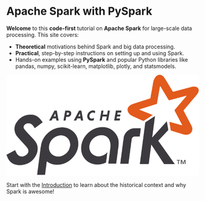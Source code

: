 # Apache Spark with PySpark

**Welcome** to this **code-first** tutorial on **Apache Spark** for large-scale data processing. This site covers:

- **Theoretical** motivations behind Spark and big data processing.
- **Practical**, step-by-step instructions on setting up and using Spark.
- Hands-on examples using **PySpark** and popular Python libraries like pandas, numpy, scikit-learn, matplotlib, plotly, and statsmodels.

![Apache Spark Logo](images/768px-Apache_Spark_logo.png)

Start with the [Introduction](introduction.md) to learn about the historical context and why Spark is awesome!
